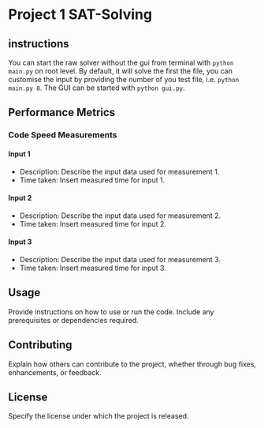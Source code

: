 # Project 1 SAT-Solving

## instructions

You can start the raw solver without the gui from terminal with `python main.py` on root level. By default, it will solve the first the file, you can customise the input by providing the number of you test file, i.e. `python main.py 8`. The GUI can be started with `python gui.py`.

## Performance Metrics

### Code Speed Measurements

#### Input 1
- Description: Describe the input data used for measurement 1.
- Time taken: Insert measured time for input 1.

#### Input 2
- Description: Describe the input data used for measurement 2.
- Time taken: Insert measured time for input 2.

#### Input 3
- Description: Describe the input data used for measurement 3.
- Time taken: Insert measured time for input 3.

<!-- Add more subsections for different inputs as needed -->

## Usage

Provide instructions on how to use or run the code. Include any prerequisites or dependencies required.

## Contributing

Explain how others can contribute to the project, whether through bug fixes, enhancements, or feedback.

## License

Specify the license under which the project is released.
